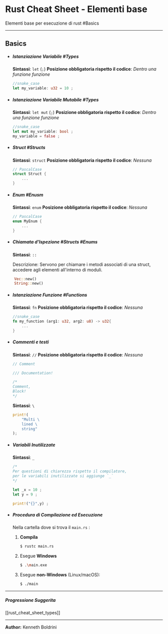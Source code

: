 # **Rust Cheat Sheet - Elementi base**
Elementi base per esecuzione di rust #Basics
	
---
## **Basics**
	
- ##### Istanziazione Variabile #Types 
	
	**Sintassi**: `let` (`;`)
	**Posizione obbligatoria rispetto il codice**: *Dentro una funzione funzione*
	
	```Rust
	//snake_case
	let my_variable: u32 = 10 ;
	```
	
- ##### Istanziazione Variabile Mutabile #Types 
	
	**Sintassi**: `let mut` (`;`)
	**Posizione obbligatoria rispetto il codice**: *Dentro una funzione funzione*
	
	```Rust
	//snake_case
	let mut my_variable: bool ;
	my_variable = false ;
	```
	
- ##### Struct #Structs
	
	**Sintassi**: `struct`
	**Posizione obbligatoria rispetto il codice**: *Nessuna*
		
	```Rust
	// PascalCase
	struct Struct {
		...
	}
	```
	
- ##### Enum #Enusm
	
	**Sintassi**: `enum`
	**Posizione obbligatoria rispetto il codice**: *Nessuna*
	
	```Rust
	// PascalCase
	enum MyEnum {
		...
	}
	```
	
- ##### Chiamata d'Ispezione #Structs #Enums 
	
	**Sintassi**: `::`
	
	Descrizione: Servono per chiamare i metodi associati di una struct, accedere agli elementi all'interno di moduli.
	
``` Rust
	Vec::new()
	String::new()
```
	
- ##### Istanziazione Funzione #Functions 
	
	**Sintassi**: `fn`
	**Posizione obbligatoria rispetto il codice**: *Nessuna*
	
	```Rust
	//snake_case
	fn my_function (arg1: u32, arg2: u8) -> u32{
		...
	}
	```
	
- ##### Commenti e testi
	
	**Sintassi**: `//`
	**Posizione obbligatoria rispetto il codice**: *Nessuna*
	
	```Rust
	// Comment
	
	/// Documentation!
	
	/*
	Comment,
	Block!
	*/
	```
	
	**Sintassi**: `\`
	
	```Rust
	print!(
		"Multi \
		lined \ 
		string"
	);
	```
	
- ##### Variabili Inutilizzate
	
	**Sintassi**: `_`
	
	```Rust
	/*
	Per questioni di chiarezza rispetto il compilatore, 
	per le variabili inutilizzate si aggiunge `_`
	*/
	
	let _x = 10 ;
	let y = 9 ;
	
	print!("{}",y) ;
	```
	
- ##### Procedura di Compilazione ed Esecuzione
	
	Nella cartella dove si trova il `main.rs` :
	
	1. **Compila**
		```sh
	   $ rustc main.rs
	   ```
	2. Esegue **Windows**
		```sh
	   $ .\main.exe
	   ```  
	3. Esegue **non-Windows** (Linux/macOS):
		```sh
	   $ ./main
	   ```     
	
---
##### Progressione Suggerita
[[rust_cheat_sheet_types]]
	
---
	
**Author:** Kenneth Boldrini
